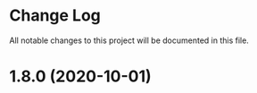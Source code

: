 # Change Log

All notable changes to this project will be documented in this file.

# 1.8.0 (2020-10-01)




